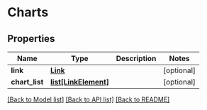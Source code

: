 # Charts

## Properties
Name | Type | Description | Notes
------------ | ------------- | ------------- | -------------
**link** | [**Link**](Link.md) |  | [optional] 
**chart_list** | [**list[LinkElement]**](LinkElement.md) |  | [optional] 

[[Back to Model list]](../README.md#documentation-for-models) [[Back to API list]](../README.md#documentation-for-api-endpoints) [[Back to README]](../README.md)


